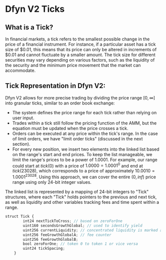 # Dfyn V2 Ticks

## What is a Tick?

In financial markets, a tick refers to the smallest possible change in the price of a financial instrument. For instance, if a particular asset has a tick size of $0.01, this means that its price can only be altered in increments of $0.01 and cannot fluctuate by a smaller amount. The tick size for different securities may vary depending on various factors, such as the liquidity of the security and the minimum price movement that the market can accommodate.

## Tick Representation in Dfyn V2:

Dfyn V2 allows for more precise trading by dividing the price range $[0,∞]$ into granular ticks, similar to an order book exchange:

- The system defines the price range for each tick rather than relying on user input.
- Trades within a tick still follow the pricing function of the AMM, but the equation must be updated when the price crosses a tick.
- Orders can be executed at any price within the tick's range. In the case of limit orders, we have "limit order ticks" (discussed in the next section).
- For every new position, we insert two elements into the linked list based on the range's start and end prices. To keep the list manageable, we limit the range's prices to be a power of $1.0001$. For example, our range could start at $tick(0)$ with a price of $1.0000 = 1.0001^0$ and end at  $tick(23028)$, which corresponds to a price of approximately $10.0010 = 1.0001^{23028}$. Using this approach, we can cover the entire $(0, inf)$ price range using only 24-bit integer values.

The linked list is represented by a mapping of 24-bit integers to "Tick" structures, where each "Tick" holds pointers to the previous and next tick, as well as liquidity and other variables tracking fees and time spent within a range.

```jsx
struct Tick {
        int24 nextTickToCross; // based on zeroForOne
        uint160 secondsGrowthGlobal; // used to identify yield
        uint256 currentLiquidity; // concentrated liquidity is marked as store in the upper tick
        uint256 feeGrowthGlobalA; // fee counter
        uint256 feeGrowthGlobalB;
        bool zeroForOne; // token 0 to token 1 or vice versa
        uint24 tickSpacing;
    }
```

##